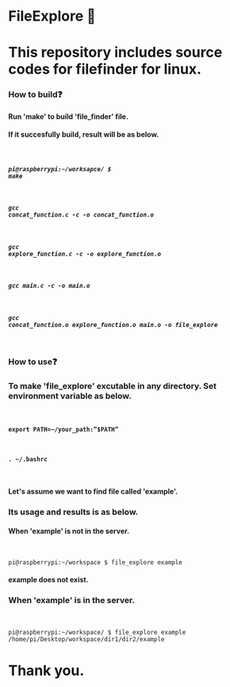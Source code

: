 # FileExplore :mag_right:
# This repository includes source codes for filefinder for linux.




### How to build:question:
#### Run 'make' to build 'file_finder' file.
#### If it succesfully build, result will be as below. 

##### <code>
##### pi@raspberrypi:~/worksapce/ $ make
##### gcc concat_function.c -c -o concat_function.o
##### gcc explore_function.c -c -o explore_function.o
##### gcc main.c -c -o main.o
##### gcc concat_function.o explore_function.o main.o -o file_explore
</code>






### How to use:question:
### To make 'file_explore' excutable in any directory. Set environment variable as below.
#### <code>
#### export PATH=~/your_path:”$PATH”
#### . ~/.bashrc
</code>


#### Let's assume we want to find file called 'example'.
### Its usage and results is as below.
#### When 'example' is not in the server.
#### <code>
pi@raspberrypi:~/workspace $ file_explore example
</code>
#### example does not exist.


### When 'example' is in the server.
#### <code> 
pi@raspberrypi:~/workspace/ $ file_explore example
/home/pi/Desktop/workspace/dir1/dir2/example
</code>


# Thank you.

